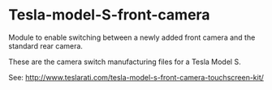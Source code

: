 # Tesla-model-S-front-camera
Module to enable switching between a newly added front camera and the standard rear camera.

These are the camera switch manufacturing files for a Tesla Model S.

See: http://www.teslarati.com/tesla-model-s-front-camera-touchscreen-kit/
